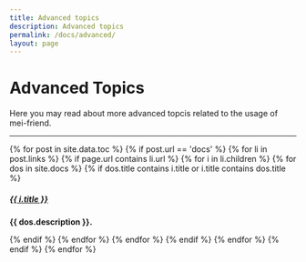 ```yaml
---
title: Advanced topics
description: Advanced topics
permalink: /docs/advanced/
layout: page
---
```


# Advanced Topics

Here you may read about more advanced topcis related to the usage of mei-friend.

<div class="section-index">
    <hr class="panel-line">
    {% for post in site.data.toc %}  
        {% if post.url == 'docs' %}
            {% for li in post.links %} 
                {% if page.url contains li.url %}
                    {% for i in li.children %} 
                        {% for dos in site.docs %} 
                            {% if dos.title contains i.title or i.title contains dos.title %}
                                <div class="entry">
                                    <h5><a href="{{ i.url | prepend: '/' | prepend: site.baseurl }}">{{ i.title }}</a></h5>
                                    <p><b>{{ dos.description }}.</b></p>
                                </div>
                            {% endif %}
                        {% endfor %}
                    {% endfor %}
                {% endif %}    
            {% endfor %}
        {% endif %}
    {% endfor %}
</div>
   


